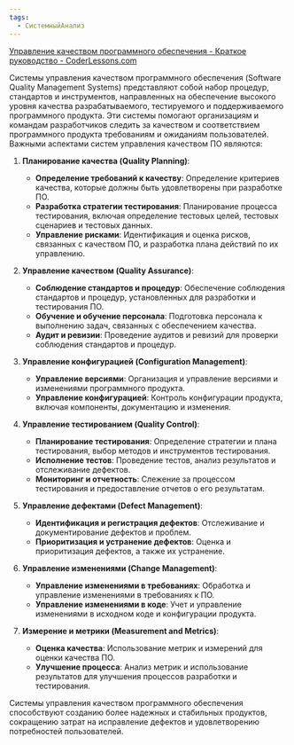 ```yaml
---
tags:
  - СистемныйАнализ
---
```

[Управление качеством программного обеспечения - Краткое руководство - CoderLessons.com](https://coderlessons.com/tutorials/kachestvo-programmnogo-obespecheniia/izuchite-upravlenie-kachestvom-programmnogo-obespecheniia/upravlenie-kachestvom-programmnogo-obespecheniia-kratkoe-rukovodstvo)

Системы управления качеством программного обеспечения (Software Quality Management Systems) представляют собой набор процедур, стандартов и инструментов, направленных на обеспечение высокого уровня качества разрабатываемого, тестируемого и поддерживаемого программного продукта. Эти системы помогают организациям и командам разработчиков следить за качеством и соответствием программного продукта требованиям и ожиданиям пользователей. Важными аспектами систем управления качеством ПО являются:

1. **Планирование качества (Quality Planning)**:
    
    - **Определение требований к качеству**: Определение критериев качества, которые должны быть удовлетворены при разработке ПО.
    - **Разработка стратегии тестирования**: Планирование процесса тестирования, включая определение тестовых целей, тестовых сценариев и тестовых данных.
    - **Управление рисками**: Идентификация и оценка рисков, связанных с качеством ПО, и разработка плана действий по их управлению.
2. **Управление качеством (Quality Assurance)**:
    
    - **Соблюдение стандартов и процедур**: Обеспечение соблюдения стандартов и процедур, установленных для разработки и тестирования ПО.
    - **Обучение и обучение персонала**: Подготовка персонала к выполнению задач, связанных с обеспечением качества.
    - **Аудит и ревизии**: Проведение аудитов и ревизий для проверки соблюдения стандартов и процедур.
3. **Управление конфигурацией (Configuration Management)**:
    
    - **Управление версиями**: Организация и управление версиями и изменениями программного продукта.
    - **Управление конфигурацией**: Контроль конфигурации продукта, включая компоненты, документацию и изменения.
4. **Управление тестированием (Quality Control)**:
    
    - **Планирование тестирования**: Определение стратегии и плана тестирования, выбор методов и инструментов тестирования.
    - **Исполнение тестов**: Проведение тестов, анализ результатов и отслеживание дефектов.
    - **Мониторинг и отчетность**: Слежение за процессом тестирования и предоставление отчетов о его результатам.
5. **Управление дефектами (Defect Management)**:
    
    - **Идентификация и регистрация дефектов**: Отслеживание и документирование дефектов и проблем.
    - **Приоритизация и устранение дефектов**: Оценка и приоритизация дефектов, а также их устранение.
6. **Управление изменениями (Change Management)**:
    
    - **Управление изменениями в требованиях**: Обработка и управление изменениями в требованиях к ПО.
    - **Управление изменениями в коде**: Учет и управление изменениями в исходном коде и конфигурации продукта.
7. **Измерение и метрики (Measurement and Metrics)**:
    
    - **Оценка качества**: Использование метрик и измерений для оценки качества ПО.
    - **Улучшение процесса**: Анализ метрик и использование результатов для улучшения процессов разработки и тестирования.

Системы управления качеством программного обеспечения способствуют созданию более надежных и стабильных продуктов, сокращению затрат на исправление дефектов и удовлетворению потребностей пользователей.